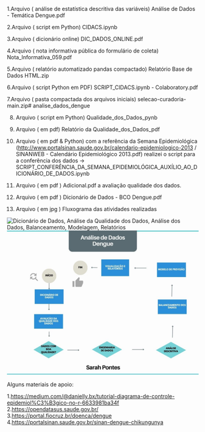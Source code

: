 1.Arquivo ( análise de estatística descritiva das variáveis) Análise de Dados - Temática Dengue.pdf 


2.Arquivo ( script em Python) CIDACS.ipynb


3.Arquivo ( dicionário online) DIC_DADOS_ONLINE.pdf


4.Arquivo ( nota informativa pública do formulário de coleta) Nota_Informativa_059.pdf


5.Arquivo ( relatório automatizado pandas compactado) Relatório Base de Dados HTML.zip


6.Arquivo ( script Python em PDF) SCRIPT_CIDACS.ipynb - Colaboratory.pdf


7.Arquivo ( pasta compactada dos arquivos iniciais) selecao-curadoria-main.zip# analise_dados_dengue

8. Arquivo ( script em Python) Qualidade_dos_Dados_pynb

9. Arquivo ( em pdf) Relatório da Qualidade_dos_Dados_pdf

10. Arquivo ( em pdf & Python) com a referência da Semana Epidemiológica (http://www.portalsinan.saude.gov.br/calendario-epidemiologico-2013 / SINANWEB - Calendário Epidemiológico 2013.pdf) realizei o script para a conferência dos dados -> SCRIPT_CONFERÊNCIA_DA_SEMANA_EPIDEMIOLÓGICA_AUXÍLIO_AO_DICIONÁRIO_DE_DADOS.ipynb

11. Arquivo ( em pdf ) Adicional.pdf a avaliação qualidade dos dados.

12. Arquivo ( em pdf ) Dicionário de Dados - BCO Dengue.pdf

13. Arquivo ( em jpg ) Fluxograma das atividades realizadas



![Dicionário de Dados, Análise da Qualidade dos Dados, Análise dos Dados, Balanceamento, Modelagem, Relatórios](URL_DA_IMAGEM)
![Logo do GitHub](https://github.com/SarahSouzaPontes/analise_dados_dengue/blob/main/Fluxograma.jpg)





Alguns materiais de apoio:

1.https://medium.com/@danielly.bx/tutorial-diagrama-de-controle-epidemiol%C3%B3gico-no-r-6633981ba34f
2.https://opendatasus.saude.gov.br/
3.https://portal.fiocruz.br/doenca/dengue
4.https://portalsinan.saude.gov.br/sinan-dengue-chikungunya

    


